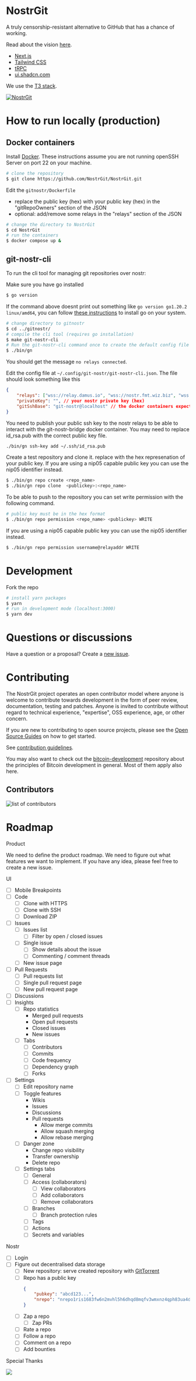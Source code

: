 # NostrGit

A truly censorship-resistant alternative to GitHub that has a chance of working.

Read about the vision [here](https://github.com/NostrGit/NostrGit/tree/main/documentation/vision.md).

- [Next.js](https://nextjs.org)
- [Tailwind CSS](https://tailwindcss.com)
- [tRPC](https://trpc.io)
- [ui.shadcn.com](https://ui.shadcn.com)

We use the [T3 stack](https://create.t3.gg/).

<a href="https://nostrgit.com"><img src="https://user-images.githubusercontent.com/8019099/223422735-795b4341-5751-49ce-bffb-800ee81788d2.jpg" alt="NostrGit"></a>

# How to run locally (production)

## Docker containers

Install [Docker](https://www.docker.com/products/docker-desktop/).
These instructions assume you are not running openSSH Server on port 22 on your machine.

```bash
# clone the repository
$ git clone https://github.com/NostrGit/NostrGit.git
```

Edit the `gitnostr/Dockerfile`
  - replace the public key (hex) with your public key (hex) in the "gitRepoOwners" section of the JSON
  - optional: add/remove some relays in the "relays" section of the JSON

```bash
# change the directory to NostrGit
$ cd NostrGit
# run the containers
$ docker compose up &
```

## git-nostr-cli

To run the cli tool for managing git repositories over nostr:

Make sure you have go installed
```bash
$ go version
```

If the command above doesnt print out something like `go version go1.20.2 linux/amd64`, you can follow [these instructions](https://go.dev/doc/install) to install go on your system.

```bash
# change directory to gitnostr
$ cd ../gitnostr/
# compile the cli tool (requires go installation)
$ make git-nostr-cli
# Run the git-nostr-cli command once to create the default config file
$ ./bin/gn
```

You should get the message `no relays connected`.

Edit the config file at `~/.config/git-nostr/git-nostr-cli.json`. The file should look something like this

```JSON
{
    "relays": ["wss://relay.damus.io", "wss://nostr.fmt.wiz.biz", "wss://nos.lol"],
    "privateKey": "", // your nostr private key (hex)
    "gitSshBase": "git-nostr@localhost" // the docker containers expect this
}
```

You need to publish your public ssh key to the nostr relays to be able to interact with the git-nostr-bridge docker container.
You may need to replace id_rsa.pub with the correct public key file.

```bash
./bin/gn ssh-key add ~/.ssh/id_rsa.pub
```

Create a test repository and clone it. replace with the hex represenation of your public key. If you are using a nip05 capable public key you can use the nip05 identifier instead.

```bash
$ ./bin/gn repo create <repo_name>
$ ./bin/gn repo clone  <publickey>:<repo_name>
```

To be able to push to the repository you can set write permission with the following command.

```bash
# public key must be in the hex format
$ ./bin/gn repo permission <repo_name> <publickey> WRITE
```

If you are using a nip05 capable public key you can use the nip05 identifier instead.

```bash
$ ./bin/gn repo permission username@relayaddr WRITE
```

# Development

Fork the repo

```bash
# install yarn packages
$ yarn
# run in development mode (localhost:3000)
$ yarn dev
```

# Questions or discussions

Have a question or a proposal? Create a [new issue](https://github.com/NostrGit/NostrGit/issues/new).

# Contributing

The NostrGit project operates an open contributor model where anyone is welcome to contribute towards development in the form of peer review, documentation, testing and patches. Anyone is invited to contribute without regard to technical experience, "expertise", OSS experience, age, or other concern.

If you are new to contributing to open source projects, please see the [Open Source Guides](https://opensource.guide/how-to-contribute/) on how to get started.

See [contribution guidelines](https://github.com/NostrGit/NostrGit/blob/main/documentation/development/contributing.md).

You may also want to check out the [bitcoin-development](https://github.com/jonatack/bitcoin-development/blob/master/how-to-review-bitcoin-core-prs.md) repository about the principles of Bitcoin development in general. Most of them apply also here. 

## Contributors

<img src="https://contrib.rocks/image?repo=nostrgit/nostrgit" alt="list of contributors" />

# Roadmap

Product

We need to define the product roadmap. We need to figure out what features we want to implement. If you have any idea, please feel free to create a new issue.

UI

- [ ] Mobile Breakpoints
- [ ] Code
  - [ ] Clone with HTTPS
  - [ ] Clone with SSH
  - [ ] Download ZIP
- [ ] Issues
  - [ ] Issues list
    - [ ] Filter by open / closed issues
  - [ ] Single issue
    - [ ] Show details about the issue
    - [ ] Commenting / comment threads
  - [ ] New issue page
- [ ] Pull Requests
  - [ ] Pull requests list
  - [ ] Single pull request page
  - [ ] New pull request page
- [ ] Discussions
- [ ] Insights
  - [ ] Repo statistics
    - Merged pull requests
    - Open pull requests
    - Closed issues
    - New issues
  - [ ] Tabs
    - [ ] Contributors
    - [ ] Commits
    - [ ] Code frequency
    - [ ] Dependency graph
    - [ ] Forks
- [ ] Settings
  - [ ] Edit repository name
  - [ ] Toggle features
    - Wikis
    - Issues
    - Discussions
    - Pull requests
      - Allow merge commits
      - Allow squash merging
      - Allow rebase merging
  - [ ] Danger zone
    - Change repo visibility
    - Transfer ownership
    - Delete repo
  - [ ] Settings tabs
    - [ ] General
    - [ ] Access (collaborators)
      - [ ] View collaborators
      - [ ] Add collaborators
      - [ ] Remove collaborators
    - [ ] Branches
      - [ ] Branch protection rules
    - [ ] Tags
    - [ ] Actions
    - [ ] Secrets and variables

Nostr

- [ ] Login
- [ ] Figure out decentralised data storage
  - [ ] New repository: serve created repository with [GitTorrent](https://github.com/cjb/GitTorrent)
  - [ ] Repo has a public key
    ```JSON
    {
        "pubkey": "abcd123...",
        "nrepo": "nrepo1ris1683fw6n2mvhl5h6dhqd8mqfv3wmxnz4qph83ua4dk4006ezsrt5c24"
    }
    ```
  - [ ] Zap a repo
    - [ ] Zap PRs
  - [ ] Rate a repo
  - [ ] Follow a repo
  - [ ] Comment on a repo
  - [ ] Add bounties

Special Thanks

<a href="https://vercel.com?utm_source=nostrgit&utm_campaign=oss"><img src="https://images.ctfassets.net/e5382hct74si/78Olo8EZRdUlcDUFQvnzG7/fa4cdb6dc04c40fceac194134788a0e2/1618983297-powered-by-vercel.svg" />
